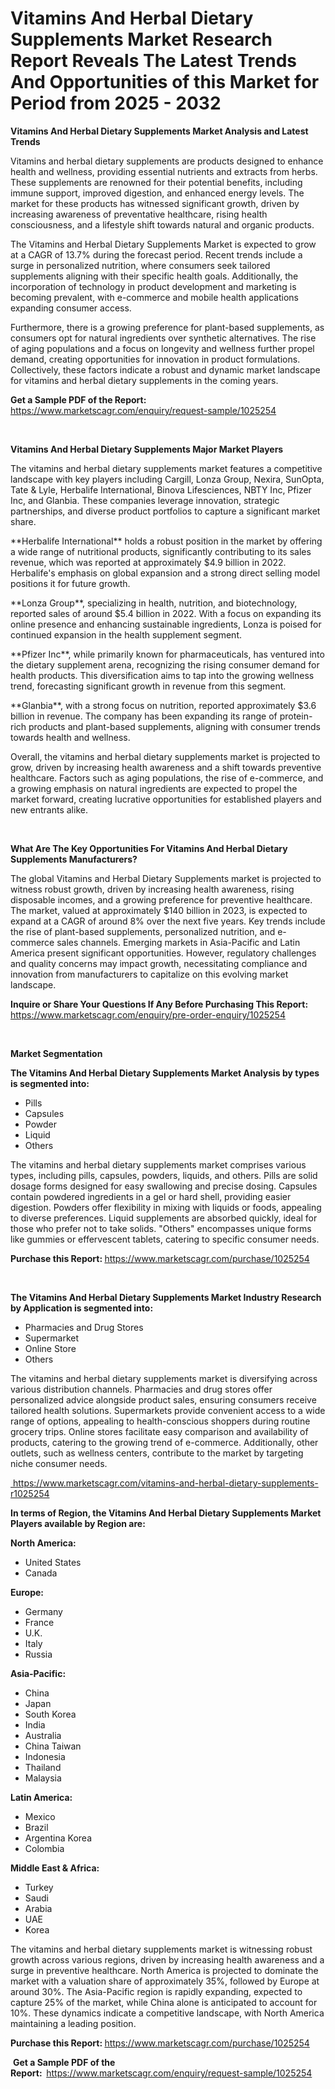 <p><h1>Vitamins And Herbal Dietary Supplements Market Research Report Reveals The Latest Trends And Opportunities of this Market for Period from 2025 - 2032</h1></p><p><strong>Vitamins And Herbal Dietary Supplements Market Analysis and Latest Trends</strong></p>
<p><p>Vitamins and herbal dietary supplements are products designed to enhance health and wellness, providing essential nutrients and extracts from herbs. These supplements are renowned for their potential benefits, including immune support, improved digestion, and enhanced energy levels. The market for these products has witnessed significant growth, driven by increasing awareness of preventative healthcare, rising health consciousness, and a lifestyle shift towards natural and organic products.</p><p>The Vitamins and Herbal Dietary Supplements Market is expected to grow at a CAGR of 13.7% during the forecast period. Recent trends include a surge in personalized nutrition, where consumers seek tailored supplements aligning with their specific health goals. Additionally, the incorporation of technology in product development and marketing is becoming prevalent, with e-commerce and mobile health applications expanding consumer access.</p><p>Furthermore, there is a growing preference for plant-based supplements, as consumers opt for natural ingredients over synthetic alternatives. The rise of aging populations and a focus on longevity and wellness further propel demand, creating opportunities for innovation in product formulations. Collectively, these factors indicate a robust and dynamic market landscape for vitamins and herbal dietary supplements in the coming years.</p></p>
<p><strong>Get a Sample PDF of the Report:&nbsp;</strong> <a href="https://www.marketscagr.com/enquiry/request-sample/1025254?utm_campaign=2116&utm_medium=2&utm_source=Github&utm_content=ia&utm_term=18042025&utm_id=vitamins-and-herbal-dietary-supplements">https://www.marketscagr.com/enquiry/request-sample/1025254</a></p>
<p>&nbsp;</p>
<p><strong>Vitamins And Herbal Dietary Supplements Major Market Players</strong></p>
<p><p>The vitamins and herbal dietary supplements market features a competitive landscape with key players including Cargill, Lonza Group, Nexira, SunOpta, Tate & Lyle, Herbalife International, Binova Lifesciences, NBTY Inc, Pfizer Inc, and Glanbia. These companies leverage innovation, strategic partnerships, and diverse product portfolios to capture a significant market share.</p><p>**Herbalife International** holds a robust position in the market by offering a wide range of nutritional products, significantly contributing to its sales revenue, which was reported at approximately $4.9 billion in 2022. Herbalife's emphasis on global expansion and a strong direct selling model positions it for future growth.</p><p>**Lonza Group**, specializing in health, nutrition, and biotechnology, reported sales of around $5.4 billion in 2022. With a focus on expanding its online presence and enhancing sustainable ingredients, Lonza is poised for continued expansion in the health supplement segment.</p><p>**Pfizer Inc**, while primarily known for pharmaceuticals, has ventured into the dietary supplement arena, recognizing the rising consumer demand for health products. This diversification aims to tap into the growing wellness trend, forecasting significant growth in revenue from this segment.</p><p>**Glanbia**, with a strong focus on nutrition, reported approximately $3.6 billion in revenue. The company has been expanding its range of protein-rich products and plant-based supplements, aligning with consumer trends towards health and wellness.</p><p>Overall, the vitamins and herbal dietary supplements market is projected to grow, driven by increasing health awareness and a shift towards preventive healthcare. Factors such as aging populations, the rise of e-commerce, and a growing emphasis on natural ingredients are expected to propel the market forward, creating lucrative opportunities for established players and new entrants alike.</p></p>
<p>&nbsp;</p>
<p><strong>What Are The Key Opportunities For Vitamins And Herbal Dietary Supplements Manufacturers?</strong></p>
<p><p>The global Vitamins and Herbal Dietary Supplements market is projected to witness robust growth, driven by increasing health awareness, rising disposable incomes, and a growing preference for preventive healthcare. The market, valued at approximately $140 billion in 2023, is expected to expand at a CAGR of around 8% over the next five years. Key trends include the rise of plant-based supplements, personalized nutrition, and e-commerce sales channels. Emerging markets in Asia-Pacific and Latin America present significant opportunities. However, regulatory challenges and quality concerns may impact growth, necessitating compliance and innovation from manufacturers to capitalize on this evolving market landscape.</p></p>
<p><strong>Inquire or Share Your Questions If Any Before Purchasing This Report:</strong> <a href="https://www.marketscagr.com/enquiry/pre-order-enquiry/1025254?utm_campaign=2116&utm_medium=2&utm_source=Github&utm_content=ia&utm_term=18042025&utm_id=vitamins-and-herbal-dietary-supplements">https://www.marketscagr.com/enquiry/pre-order-enquiry/1025254</a></p>
<p>&nbsp;</p>
<p><strong>Market Segmentation</strong></p>
<p><strong>The Vitamins And Herbal Dietary Supplements Market Analysis by types is segmented into:</strong></p>
<p><ul><li>Pills</li><li>Capsules</li><li>Powder</li><li>Liquid</li><li>Others</li></ul></p>
<p><p>The vitamins and herbal dietary supplements market comprises various types, including pills, capsules, powders, liquids, and others. Pills are solid dosage forms designed for easy swallowing and precise dosing. Capsules contain powdered ingredients in a gel or hard shell, providing easier digestion. Powders offer flexibility in mixing with liquids or foods, appealing to diverse preferences. Liquid supplements are absorbed quickly, ideal for those who prefer not to take solids. "Others" encompasses unique forms like gummies or effervescent tablets, catering to specific consumer needs.</p></p>
<p><strong>Purchase this Report:&nbsp;</strong><a href="https://www.marketscagr.com/purchase/1025254?utm_campaign=2116&utm_medium=2&utm_source=Github&utm_content=ia&utm_term=18042025&utm_id=vitamins-and-herbal-dietary-supplements">https://www.marketscagr.com/purchase/1025254</a></p>
<p>&nbsp;</p>
<p><strong>The Vitamins And Herbal Dietary Supplements Market Industry Research by Application is segmented into:</strong></p>
<p><ul><li>Pharmacies and Drug Stores</li><li>Supermarket</li><li>Online Store</li><li>Others</li></ul></p>
<p><p>The vitamins and herbal dietary supplements market is diversifying across various distribution channels. Pharmacies and drug stores offer personalized advice alongside product sales, ensuring consumers receive tailored health solutions. Supermarkets provide convenient access to a wide range of options, appealing to health-conscious shoppers during routine grocery trips. Online stores facilitate easy comparison and availability of products, catering to the growing trend of e-commerce. Additionally, other outlets, such as wellness centers, contribute to the market by targeting niche consumer needs.</p></p>
<p><a href="https://www.marketscagr.com/vitamins-and-herbal-dietary-supplements-r1025254?utm_campaign=2116&utm_medium=2&utm_source=Github&utm_content=ia&utm_term=18042025&utm_id=vitamins-and-herbal-dietary-supplements">&nbsp;https://www.marketscagr.com/vitamins-and-herbal-dietary-supplements-r1025254</a></p>
<p><strong>In terms of Region, the Vitamins And Herbal Dietary Supplements Market Players available by Region are:</strong></p>
<p>
    <p> <strong> North America: </strong>
        <ul>
            <li>United States</li>
            <li>Canada</li>
        </ul>
        </p> 
    <p> <strong> Europe: </strong>
        <ul>
            <li>Germany</li>
            <li>France</li>
            <li>U.K.</li>
            <li>Italy</li>
            <li>Russia</li>
        </ul>
        </p> 
    <p> <strong> Asia-Pacific: </strong>
        <ul>
            <li>China</li>
            <li>Japan</li>
            <li>South Korea</li>
            <li>India</li>
            <li>Australia</li>
            <li>China Taiwan</li>
            <li>Indonesia</li>
            <li>Thailand</li>
            <li>Malaysia</li>
        </ul>
        </p> 
    <p> <strong> Latin America: </strong>
        <ul>
            <li>Mexico</li>
            <li>Brazil</li>
            <li>Argentina Korea</li>
            <li>Colombia</li>
        </ul>
        </p> 
    <p> <strong> Middle East & Africa: </strong>
        <ul>
            <li>Turkey</li>
            <li>Saudi</li>
            <li>Arabia</li>
            <li>UAE</li>
            <li>Korea</li>
        </ul>
    </p>
    </p>
<p><p>The vitamins and herbal dietary supplements market is witnessing robust growth across various regions, driven by increasing health awareness and a surge in preventive healthcare. North America is projected to dominate the market with a valuation share of approximately 35%, followed by Europe at around 30%. The Asia-Pacific region is rapidly expanding, expected to capture 25% of the market, while China alone is anticipated to account for 10%. These dynamics indicate a competitive landscape, with North America maintaining a leading position.</p></p>
<p><strong>Purchase this Report: </strong><a href="https://www.marketscagr.com/purchase/1025254?utm_campaign=2116&utm_medium=2&utm_source=Github&utm_content=ia&utm_term=18042025&utm_id=vitamins-and-herbal-dietary-supplements">https://www.marketscagr.com/purchase/1025254</a></p>
<p>&nbsp;<strong>Get a Sample PDF of the Report:&nbsp;&nbsp;</strong><a href="https://www.marketscagr.com/enquiry/request-sample/1025254?utm_campaign=2116&utm_medium=2&utm_source=Github&utm_content=ia&utm_term=18042025&utm_id=vitamins-and-herbal-dietary-supplements">https://www.marketscagr.com/enquiry/request-sample/1025254</a></p>
<p><strong></strong></p>
<p><p></p><p></p><p></p></p>